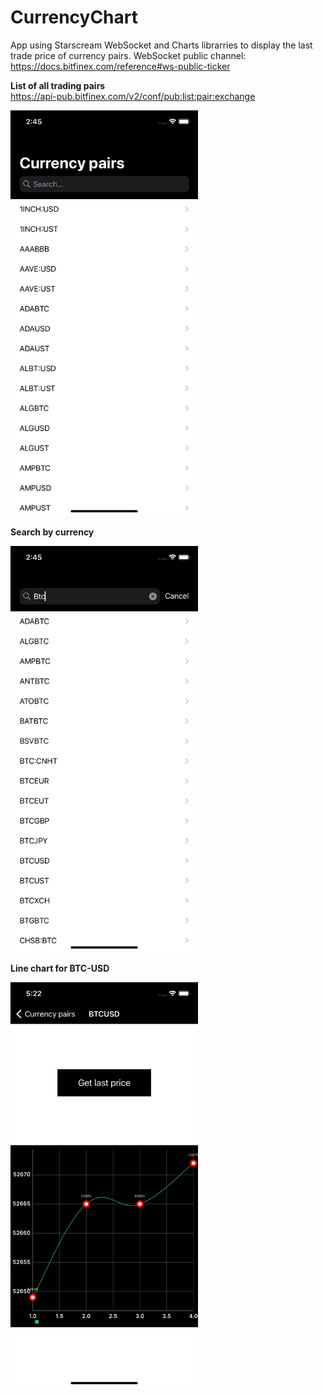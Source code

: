 # CurrencyChart
App using Starscream WebSocket and Charts librarries to display the last trade price of currency pairs. WebSocket public channel: https://docs.bitfinex.com/reference#ws-public-ticker

**List of all trading pairs**  
https://api-pub.bitfinex.com/v2/conf/pub:list:pair:exchange

<img src="https://github.com/gre7if/CurrencyChart/blob/main/Screenshots/List%20of%20currency%20pairs.png" width="300">

**Search by currency**

<img src="https://github.com/gre7if/CurrencyChart/blob/main/Screenshots/Search%20by%20currency.png" width="300">

**Line chart for BTC-USD**

<img src="https://github.com/gre7if/CurrencyChart/blob/main/Screenshots/Line%20chart%20for%20BTC-USD.png" width="300">
